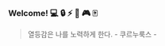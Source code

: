 ### Welcome! :computer: :lock: :zap: :satellite: :video_game: :mahjong:

> 열등감은 나를 노력하게 한다. - 쿠르누룩스 -

<!--
**curnurx/curnurx** is a ✨ _special_ ✨ repository because its `README.md` (this file) appears on your GitHub profile.

Here are some ideas to get you started:

- 🔭 I’m currently working on ...
- 🌱 I’m currently learning ...
- 👯 I’m looking to collaborate on ...
- 🤔 I’m looking for help with ...
- 💬 Ask me about ...
- 📫 How to reach me: ...
- 😄 Pronouns: ...
- ⚡ Fun fact: ...
-->
